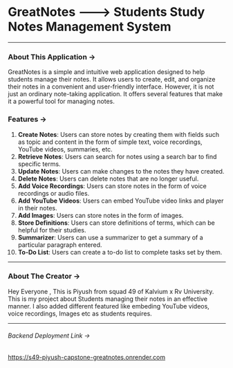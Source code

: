 # GreatNotes ---> Students Study Notes Management System
* * *
### About This Application ->
GreatNotes is a simple and intuitive web application designed to help students manage their notes. It allows users to create, edit, and organize their notes in a convenient and user-friendly interface. However, it is not just an ordinary note-taking application. It offers several features that make it a powerful tool for managing notes.

### Features ->
1. **Create Notes**: Users can store notes by creating them with fields such as topic and content in the form of simple text, voice recordings, YouTube videos, summaries, etc.
2. **Retrieve Notes**: Users can search for notes using a search bar to find specific terms.
3. **Update Notes**: Users can make changes to the notes they have created.
4. **Delete Notes**: Users can delete notes that are no longer useful.
5. **Add Voice Recordings**: Users can store notes in the form of voice recordings or audio files.
6. **Add YouTube Videos**: Users can embed YouTube video links and player in their notes.
7. **Add Images**: Users can store notes in the form of images.
8. **Store Definitions**: Users can store definitions of terms, which can be helpful for their studies.
9. **Summarizer**: Users can use a summarizer to get a summary of a particular paragraph entered.
10. **To-Do List**: Users can create a to-do list to complete tasks set by them.
* * *
### About The Creator ->
Hey Everyone , This is Piyush from squad 49 of Kalvium x Rv University. This is my project about Students managing their notes in an effective manner. I also added different featured like embeding YouTube videos, voice recordings, Images etc as students requires. 
* * *
###### Backend Deployment Link -> 
https://s49-piyush-capstone-greatnotes.onrender.com